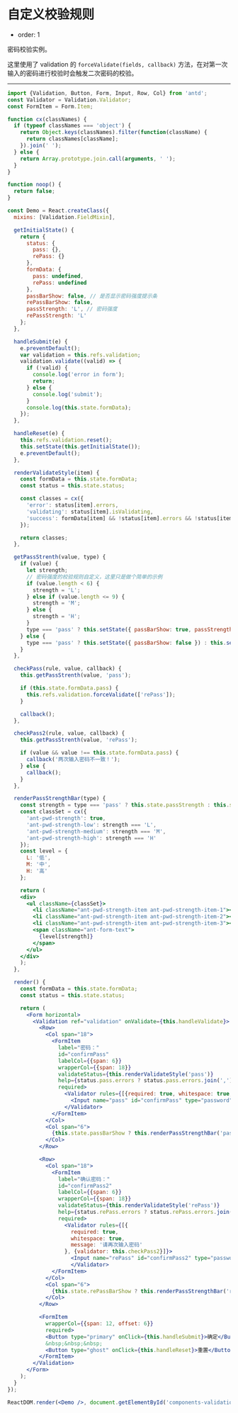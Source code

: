 # 自定义校验规则

- order: 1

密码校验实例。

这里使用了 validation 的 `forceValidate(fields, callback)`  方法，在对第一次输入的密码进行校验时会触发二次密码的校验。

---

````jsx
import {Validation, Button, Form, Input, Row, Col} from 'antd';
const Validator = Validation.Validator;
const FormItem = Form.Item;

function cx(classNames) {
  if (typeof classNames === 'object') {
    return Object.keys(classNames).filter(function(className) {
      return classNames[className];
    }).join(' ');
  } else {
    return Array.prototype.join.call(arguments, ' ');
  }
}

function noop() {
  return false;
}

const Demo = React.createClass({
  mixins: [Validation.FieldMixin],

  getInitialState() {
    return {
      status: {
        pass: {},
        rePass: {}
      },
      formData: {
        pass: undefined,
        rePass: undefined
      },
      passBarShow: false, // 是否显示密码强度提示条
      rePassBarShow: false,
      passStrength: 'L', // 密码强度
      rePassStrength: 'L'
    };
  },

  handleSubmit(e) {
    e.preventDefault();
    var validation = this.refs.validation;
    validation.validate((valid) => {
      if (!valid) {
        console.log('error in form');
        return;
      } else {
        console.log('submit');
      }
      console.log(this.state.formData);
    });
  },

  handleReset(e) {
    this.refs.validation.reset();
    this.setState(this.getInitialState());
    e.preventDefault();
  },

  renderValidateStyle(item) {
    const formData = this.state.formData;
    const status = this.state.status;

    const classes = cx({
      'error': status[item].errors,
      'validating': status[item].isValidating,
      'success': formData[item] && !status[item].errors && !status[item].isValidating
    });

    return classes;
  },

  getPassStrenth(value, type) {
    if (value) {
      let strength;
      // 密码强度的校验规则自定义，这里只是做个简单的示例
      if (value.length < 6) {
        strength = 'L';
      } else if (value.length <= 9) {
        strength = 'M';
      } else {
        strength = 'H';
      }
      type === 'pass' ? this.setState({ passBarShow: true, passStrength: strength }) : this.setState({ rePassBarShow: true, rePassStrength: strength });
    } else {
      type === 'pass' ? this.setState({ passBarShow: false }) : this.setState({ rePassBarShow: false });
    }
  },

  checkPass(rule, value, callback) {
    this.getPassStrenth(value, 'pass');

    if (this.state.formData.pass) {
      this.refs.validation.forceValidate(['rePass']);
    }

    callback();
  },

  checkPass2(rule, value, callback) {
    this.getPassStrenth(value, 'rePass');

    if (value && value !== this.state.formData.pass) {
      callback('两次输入密码不一致！');
    } else {
      callback();
    }
  },

  renderPassStrengthBar(type) {
    const strength = type === 'pass' ? this.state.passStrength : this.state.rePassStrength;
    const classSet = cx({
      'ant-pwd-strength': true,
      'ant-pwd-strength-low': strength === 'L',
      'ant-pwd-strength-medium': strength === 'M',
      'ant-pwd-strength-high': strength === 'H'
    });
    const level = {
      L: '低',
      M: '中',
      H: '高'
    };

    return (
    <div>
      <ul className={classSet}>
        <li className="ant-pwd-strength-item ant-pwd-strength-item-1"></li>
        <li className="ant-pwd-strength-item ant-pwd-strength-item-2"></li>
        <li className="ant-pwd-strength-item ant-pwd-strength-item-3"></li>
        <span className="ant-form-text">
          {level[strength]}
        </span>
      </ul>
    </div>
    );
  },

  render() {
    const formData = this.state.formData;
    const status = this.state.status;

    return (
      <Form horizontal>
        <Validation ref="validation" onValidate={this.handleValidate}>
          <Row>
            <Col span="18">
              <FormItem
                label="密码："
                id="confirmPass"
                labelCol={{span: 6}}
                wrapperCol={{span: 18}}
                validateStatus={this.renderValidateStyle('pass')}
                help={status.pass.errors ? status.pass.errors.join(',') : null}
                required>
                  <Validator rules={[{required: true, whitespace: true, message: '请填写密码'}, {validator: this.checkPass}]} trigger="onChange">
                    <Input name="pass" id="confirmPass" type="password" onContextMenu={noop} onPaste={noop} onCopy={noop} onCut={noop} autocomplete="off" value={formData.pass}/>
                  </Validator>
              </FormItem>
            </Col>
            <Col span="6">
              {this.state.passBarShow ? this.renderPassStrengthBar('pass') : null}
            </Col>
          </Row>

          <Row>
            <Col span="18">
              <FormItem
                label="确认密码："
                id="confirmPass2"
                labelCol={{span: 6}}
                wrapperCol={{span: 18}}
                validateStatus={this.renderValidateStyle('rePass')}
                help={status.rePass.errors ? status.rePass.errors.join(',') : null}
                required>
                  <Validator rules={[{
                    required: true,
                    whitespace: true,
                    message: '请再次输入密码'
                  }, {validator: this.checkPass2}]}>
                    <Input name="rePass" id="confirmPass2" type="password" onContextMenu={noop} onPaste={noop} onCopy={noop} onCut={noop} autocomplete="off" value={formData.rePass}/>
                    </Validator>
              </FormItem>
            </Col>
            <Col span="6">
              {this.state.rePassBarShow ? this.renderPassStrengthBar('rePass') : null}
            </Col>
          </Row>

          <FormItem
            wrapperCol={{span: 12, offset: 6}}
            required>
            <Button type="primary" onClick={this.handleSubmit}>确定</Button>
            &nbsp;&nbsp;&nbsp;
            <Button type="ghost" onClick={this.handleReset}>重置</Button>
          </FormItem>
        </Validation>
      </Form>
    );
  }
});

ReactDOM.render(<Demo />, document.getElementById('components-validation-demo-customize'));
````

<style>
  .ant-pwd-strength {
    display: inline-block;
    margin-left: 8px;
    line-height: 32px;
    height: 32px;
    vertical-align: middle;
  }

  .ant-pwd-strength-item {
    float: left;
    margin-right: 1px;
    margin-top: 12px;
    width: 19px;
    height: 8px;
    line-height: 8px;
    list-style: none;
    background-color: #f3f3f3;
    transition: all 0.3s cubic-bezier(0.645, 0.045, 0.355, 1);
    -webkit-transition: all 0.3s cubic-bezier(0.645, 0.045, 0.355, 1);
    -moz-transition: all 0.3s cubic-bezier(0.645, 0.045, 0.355, 1);
  }

  .ant-pwd-strength-item-1 {
    border-top-left-radius: 6px;
    border-bottom-left-radius: 6px;
  }

  .ant-pwd-strength-item-2 {
    width: 20px;
  }

  .ant-pwd-strength-item-3 {
    border-top-right-radius: 6px;
    border-bottom-right-radius: 6px;
    margin-right: 8px;
  }

  .ant-pwd-strength-low .ant-pwd-strength-item-1, .ant-pwd-strength-medium .ant-pwd-strength-item-1, .ant-pwd-strength-high .ant-pwd-strength-item-1 {
    background-color: #FAC450;
  }

  .ant-pwd-strength-medium .ant-pwd-strength-item-2, .ant-pwd-strength-high .ant-pwd-strength-item-2 {
    background-color: rgba(135, 208, 104, .6);
    filter:progid:DXImageTransform.Microsoft.gradient(startColorstr=#9987D068,endColorstr=#9987D068);
  }

  .ant-pwd-strength-high .ant-pwd-strength-item-3 {
    background-color: #87D068;
  }
</style>
